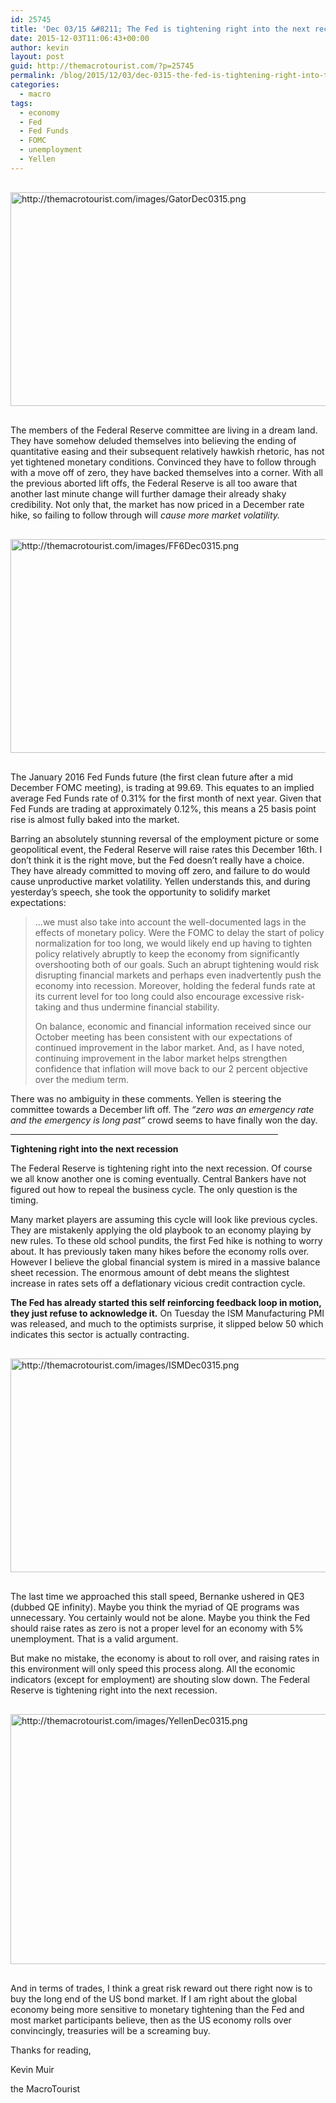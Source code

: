 ```yaml
---
id: 25745
title: 'Dec 03/15 &#8211; The Fed is tightening right into the next recession'
date: 2015-12-03T11:06:43+00:00
author: kevin
layout: post
guid: http://themacrotourist.com/?p=25745
permalink: /blog/2015/12/03/dec-0315-the-fed-is-tightening-right-into-the-next-recession/
categories:
  - macro
tags:
  - economy
  - Fed
  - Fed Funds
  - FOMC
  - unemployment
  - Yellen
---
```


  <img src="http://themacrotourist.com/images/GatorDec0315.png" style="margin:30px auto;display:block;" alt="http://themacrotourist.com/images/GatorDec0315.png" width="600" height="342">

The members of the Federal Reserve committee are living in a dream land. They have somehow deluded themselves into believing the ending of quantitative easing and their subsequent relatively hawkish rhetoric, has not yet tightened monetary conditions. Convinced they have to follow through with a move off of zero, they have backed themselves into a corner. With all the previous aborted lift offs, the Federal Reserve is all too aware that another last minute change will further damage their already shaky credibility. Not only that, the market has now priced in a December rate hike, so failing to follow through will _cause more market volatility._ 


  <img src="http://themacrotourist.com/images/FF6Dec0315.png" style="margin:30px auto;display:block;" alt="http://themacrotourist.com/images/FF6Dec0315.png" width="600" height="342">

The January 2016 Fed Funds future (the first clean future after a mid December FOMC meeting), is trading at 99.69. This equates to an implied average Fed Funds rate of 0.31% for the first month of next year. Given that Fed Funds are trading at approximately 0.12%, this means a 25 basis point rise is almost fully baked into the market. 

Barring an absolutely stunning reversal of the employment picture or some geopolitical event, the Federal Reserve will raise rates this December 16th. I don&#8217;t think it is the right move, but the Fed doesn&#8217;t really have a choice. They have already committed to moving off zero, and failure to do would cause unproductive market volatility. Yellen understands this, and during yesterday&#8217;s speech, she took the opportunity to solidify market expectations:

> &#8230;we must also take into account the well-documented lags in the effects of monetary policy. Were the FOMC to delay the start of policy normalization for too long, we would likely end up having to tighten policy relatively abruptly to keep the economy from significantly overshooting both of our goals. Such an abrupt tightening would risk disrupting financial markets and perhaps even inadvertently push the economy into recession. Moreover, holding the federal funds rate at its current level for too long could also encourage excessive risk-taking and thus undermine financial stability.
> 
> On balance, economic and financial information received since our October meeting has been consistent with our expectations of continued improvement in the labor market. And, as I have noted, continuing improvement in the labor market helps strengthen confidence that inflation will move back to our 2 percent objective over the medium term. 

There was no ambiguity in these comments. Yellen is steering the committee towards a December lift off. The _&#8220;zero was an emergency rate and the emergency is long past&#8221;_ crowd seems to have finally won the day. 

<hr size="3" width="85%" />

**Tightening right into the next recession**

The Federal Reserve is tightening right into the next recession. Of course we all know another one is coming eventually. Central Bankers have not figured out how to repeal the business cycle. The only question is the timing. 

Many market players are assuming this cycle will look like previous cycles. They are mistakenly applying the old playbook to an economy playing by new rules. To these old school pundits, the first Fed hike is nothing to worry about. It has previously taken many hikes before the economy rolls over. However I believe the global financial system is mired in a massive balance sheet recession. The enormous amount of debt means the slightest increase in rates sets off a deflationary vicious credit contraction cycle. 

**The Fed has already started this self reinforcing feedback loop in motion, they just refuse to acknowledge it.** On Tuesday the ISM Manufacturing PMI was released, and much to the optimists surprise, it slipped below 50 which indicates this sector is actually contracting.


  <img src="http://themacrotourist.com/images/ISMDec0315.png" style="margin:30px auto;display:block;" alt="http://themacrotourist.com/images/ISMDec0315.png" width="600" height="342">

The last time we approached this stall speed, Bernanke ushered in QE3 (dubbed QE infinity). Maybe you think the myriad of QE programs was unnecessary. You certainly would not be alone. Maybe you think the Fed should raise rates as zero is not a proper level for an economy with 5% unemployment. That is a valid argument. 

But make no mistake, the economy is about to roll over, and raising rates in this environment will only speed this process along. All the economic indicators (except for employment) are shouting slow down. The Federal Reserve is tightening right into the next recession. 


  <img src="http://themacrotourist.com/images/YellenDec0315.png" style="margin:30px auto;display:block;" alt="http://themacrotourist.com/images/YellenDec0315.png" width="600" height="400">

And in terms of trades, I think a great risk reward out there right now is to buy the long end of the US bond market. If I am right about the global economy being more sensitive to monetary tightening than the Fed and most market participants believe, then as the US economy rolls over convincingly, treasuries will be a screaming buy. 

Thanks for reading,
  
Kevin Muir
  
the MacroTourist